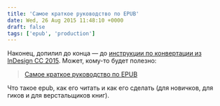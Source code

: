 ```yaml
---
title: 'Самое краткое руководство по EPUB'
date: Wed, 26 Aug 2015 11:48:10 +0000
draft: false
tags: ['epub', 'production']
---
```


Наконец, допилил до конца — до [инструкции по конвертации из InDesign CC 2015](/pages/page_indesign_to_epub). Может, кому-то будет полезно:

> [Самое краткое руководство по EPUB](/pages/page_whyepub)

Что такое epub, как его читать и как его сделать (для новичков, для гиков и для верстальщиков книг).